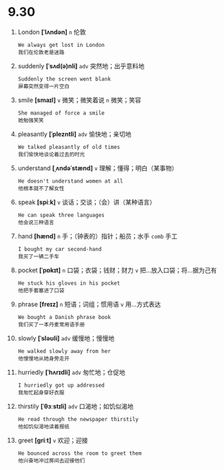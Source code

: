 # 9.30

1. London **[ˈlʌndən]** `n` 伦敦

   ```
   We always get lost in London
   我们在伦敦老是迷路
   ```

2. suddenly **[ˈsʌd(ə)nli]** `adv` 突然地；出乎意料地

   ```
   Suddenly the screen went blank
   屏幕突然变得一片空白
   ```

3. smile **[smaɪl]** `v` 微笑；微笑着说 `n` 微笑；笑容

   ```
   She managed of force a smile
   她勉强笑笑
   ```

4. pleasantly **[ˈplezntli]** `adv` 愉快地；亲切地

   ```
   We talked pleasantly of old times
   我们愉快地谈论着过去的时光
   ```

5. understand **[ˌʌndəˈstænd]** `v` 理解；懂得；明白（某事物）

   ```
   He doesn't understand women at all
   他根本就不了解女性
   ```

6. speak **[spiːk]** `v` 谈话；交谈；（会）讲（某种语言）

   ```
   He can speak three languages
   他会说三种语言
   ```

7. hand **[hænd]** `n` 手；（钟表的）指针；船员；水手 `comb` 手工

   ```
   I bought my car second-hand
   我买了一辆二手车
   ```

8. pocket **[ˈpɒkɪt]** `n` 口袋；衣袋；钱财；财力 `v` 把...放入口袋；将...据为己有

   ```
   He stuck his gloves in his pocket
   他把手套塞进了口袋
   ```

9. phrase **[freɪz]** `n` 短语；词组；惯用语 `v` 用...方式表达

   ```
   We bought a Danish phrase book
   我们买了一本丹麦常用语手册
   ```

10. slowly **[ˈsləʊli]** `adv` 缓慢地；慢慢地

    ```
    He walked slowly away from her
    他慢慢地从她身旁走开
    ```

11. hurriedly **[ˈhʌrɪdli]** `adv` 匆忙地；仓促地

    ```
    I hurriedly got up addressed
    我匆忙起身穿好衣服
    ```

12. thirstily **[ˈθɜːstɪli]** `adv` 口渴地；如饥似渴地

    ```
    He read through the newspaper thirstily
    他如饥似渴地读着报纸
    ```

13. greet **[ɡriːt]** `v` 欢迎；迎接

    ```
    He bounced across the room to greet them
    他兴奋地冲过房间去迎接他们
    ```
